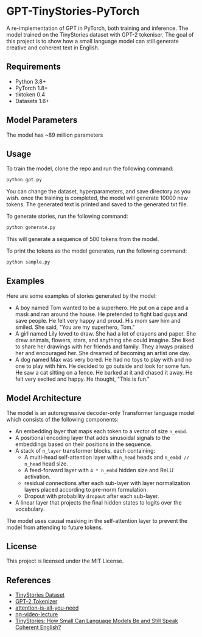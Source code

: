 # GPT-TinyStories-PyTorch
A re-implementation of GPT in PyTorch, both training and inference. The model trained on the TinyStories dataset with GPT-2 tokeniser. The goal of this project is to show how a small language model can still generate creative and coherent text in English.

## Requirements
- Python 3.8+ 
- PyTorch 1.8+ 
- tiktoken 0.4 
- Datasets 1.6+ 

## Model Parameters
The model has ~89 million parameters

## Usage
To train the model, clone the repo and run the following command:

```bash
python gpt.py
```
You can change the dataset, hyperparameters, and save directory as you wish. once the training is completed, the model will generate 10000 new tokens. The generated text is printed and saved to the generated.txt file.

To generate stories, run the following command:

```bash
python generate.py
```
This will generate a sequence of 500 tokens from the model.

To print the tokens as the model generates, run the following command:

```bash
python sample.py
```

## Examples
Here are some examples of stories generated by the model:

- A boy named Tom wanted to be a superhero. He put on a cape and a mask and ran around the house. He pretended to fight bad guys and save people. He felt very happy and proud. His mom saw him and smiled. She said, "You are my superhero, Tom."
- A girl named Lily loved to draw. She had a lot of crayons and paper. She drew animals, flowers, stars, and anything she could imagine. She liked to share her drawings with her friends and family. They always praised her and encouraged her. She dreamed of becoming an artist one day.
- A dog named Max was very bored. He had no toys to play with and no one to play with him. He decided to go outside and look for some fun. He saw a cat sitting on a fence. He barked at it and chased it away. He felt very excited and happy. He thought, "This is fun."

## Model Architecture
The model is an autoregressive decoder-only Transformer language model which consists of the following components:

- An embedding layer that maps each token to a vector of size `n_embd`.
- A positional encoding layer that adds sinusoidal signals to the embeddings based on their positions in the sequence.
- A stack of `n_layer` transformer blocks, each containing:
    - A multi-head self-attention layer with `n_head` heads and `n_embd // n_head` head size.
    - A feed-forward layer with `4 * n_embd` hidden size and ReLU activation.
    - residual connections after each sub-layer with layer normalization layers placed according to pre-norm formulation.
    - Dropout with probability `dropout` after each sub-layer.
- A linear layer that projects the final hidden states to logits over the vocabulary.

The model uses causal masking in the self-attention layer to prevent the model from attending to future tokens.

## License

This project is licensed under the MIT License.

## References

- [TinyStories Dataset](https://huggingface.co/datasets/roneneldan/TinyStories)
- [GPT-2 Tokenizer](https://github.com/openai/tiktoken)
- [attention-is-all-you-need](https://arxiv.org/abs/1706.03762)
- [ng-video-lecture](https://youtu.be/kCc8FmEb1nY?si=EAZ3np9Wdg2K17Fq)
- [TinyStories: How Small Can Language Models Be and Still Speak Coherent English?](https://arxiv.org/abs/2305.07759)
